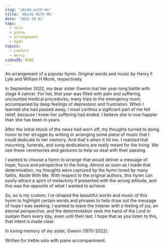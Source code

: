 ```yaml
---
slug: 'abide-with-me'
title: 'Abide With Me'
date: '2022-10-01'
tags:
  - solo
  - piano
  - arrangement
  - hymn
topics:
  - comfort
  - mercy
videoID: NONE
---
```


An arrangement of a popular hymn. Original words and music by Henry F. Lyle and William H Monk, respectively.

In September 2022, my dear sister Gwenn lost her year-long battle with stage 4 cancer. For her, that year was filled with pain and suffering, uncounted medical procedures, many trips to the emergency room, accompanied by deep feelings of depression and frustration. When I learned she had passed away, I must confess a sigificant part of me felt relief, because I knew her suffering had ended. I believe she is now happier than she has been in years. 

After the initial shock of the news had worn off, my thoughts turned to doing  honor to her struggle by writing or arranging some piece of music that I could dedicate to her memory. And that's when it hit me. I realized that  mourning, funerals, and song dedications are really meant for the living. We use these ceremonies and gestures to help us deal with their passing. 

I wanted to choose a hymn to arrange that would deliver a message of hope, focus and perspective to the living. Almost as soon as I made that determination, my thoughts were captured by the hymn loved by many faiths, Abide With Me. With respect to the original authors, this hymn can easily attract a spirit of melacholy if presented with the wrong attitude, and this was the opposite of what I wanted to achieve.

So, as is my custom, I re-shaped the beautiful words and music of this hymn to highlight certain words and phrases to help draw out the message of hope I was seeking. I wanted to leave the listener with a feeling of joy, an eternal perspective, and the determintation seek the hand of the Lord to sustain them every day, even until their last. I hope that as you listen to this, that intent is made clear. 

In loving memory of my sister, Gwenn (1970-2022).

Written for treble solo with piano accompaniment.
